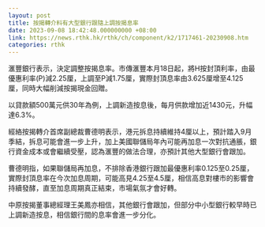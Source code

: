 ```yaml
---
layout: post
title: 按揭轉介料有大型銀行跟隨上調按揭息率
date: 2023-09-08 18:42:48.000000000 +08:00
link: https://news.rthk.hk/rthk/ch/component/k2/1717461-20230908.htm
categories: rthk
---
```


滙豐銀行表示，決定調整按揭息率。市傳滙豐本月18日起，將H按封頂利率，由最優惠利率(P)減2.25厘，上調至P減1.75厘，實際封頂息率由3.625厘增至4.125厘，同時大幅削減按揭現金回贈。

以貸款額500萬元供30年為例，上調新造按息後，每月供款增加近1430元，升幅達6.3%。

經絡按揭轉介首席副總裁曹德明表示，港元拆息持續維持4厘以上，預計踏入9月季結，拆息可能會進一步上升，加上美國聯儲局年內可能再加息一次對抗通脹，銀行資金成本或會繼續受壓，認為滙豐的做法合理，亦預計其他大型銀行會跟加。

曹德明指，如果聯儲局再加息，不排除香港銀行跟加最優惠利率0.125至0.25厘，實際封頂息率在今次加息周期，可能高見4.25至4.5厘，相信高息對樓市的影響會持續發酵，直至加息周期真正結束，市場氣氛才會好轉。

中原按揭董事總經理王美鳳亦相信，其他銀行會跟加，但部分中小型銀行較早時已上調新造按息，相信銀行間的息率會進一步分化。
